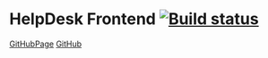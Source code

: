 # HelpDesk Frontend [![Build status](https://ci.appveyor.com/api/projects/status/fvrfxcej3k60owow?svg=true)](https://ci.appveyor.com/project/kos4/ahj-homeworks-http-helpdesk-forntend)
[GitHubPage](https://kos4.github.io/ahj-homeworks_http-helpdesk-forntend/)
[GitHub](https://github.com/kos4/ahj-homeworks_http-helpdesk-forntend/)
